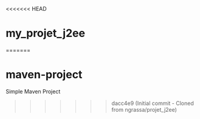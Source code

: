 <<<<<<< HEAD
# my_projet_j2ee
=======
# maven-project

Simple Maven Project
>>>>>>> dacc4e9 (Initial commit - Cloned from ngrassa/projet_j2ee)
